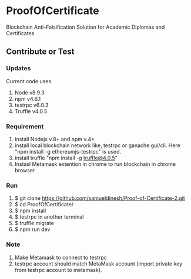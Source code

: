 # ProofOfCertificate
Blockchain Anti-Falsification Solution for Academic Diplomas and Certificates

## Contribute or Test

  ### Updates
  Current code uses 
  1. Node v8.9.3
  2. npm v4.6.1
  3. testrpc v6.0.3
  4. Truffle v4.0.5

  ### Requirement
   1. install Nodejs v.8+ and npm v.4+
   2. install local blockchain network like, testrpc or ganache gui/cli. Here "npm install -g ethereumjs-testrpc" is used.
   3. install truffle "npm install -g truffle@4.0.5"
   4. Instasl Metamask extention in chrome to run blockchain in chrome browser
   
  ### Run 
  1. $ git clone https://github.com/samueldinesh/Proof-of-Certificate-2.git
  2. $ cd ProofOfCertificate/
  3. $ npm install
  4. $ testrpc in another terminal 
  5. $ truffle migrate
  6. $ npm run dev
  
  ### Note
  1. Make Metamask to connect to testrpc
  2. testrpc account should match MetaMask account (import private key from testrpc account to metamask).
